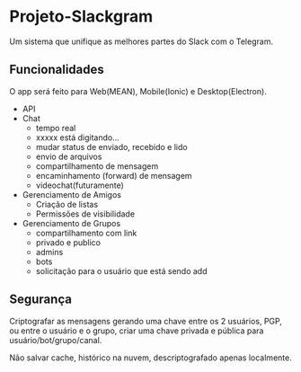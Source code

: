 # Projeto-Slackgram

Um sistema que unifique as melhores partes do Slack com o Telegram.

## Funcionalidades

O app será feito para Web(MEAN), Mobile(Ionic) e Desktop(Electron).

- API
- Chat
    + tempo real
    + xxxxx está digitando...
    + mudar status de enviado, recebido e lido
    + envio de arquivos
    + compartilhamento de mensagem
    + encaminhamento (forward) de mensagem
    + videochat(futuramente)
- Gerenciamento de Amigos
    + Criação de listas
    + Permissões de visibilidade
- Gerenciamento de Grupos
    + compartilhamento com link
    + privado e publico
    + admins
    + bots
    + solicitação para o usuário que está sendo add

## Segurança

Criptografar as mensagens gerando uma chave entre os 2 usuários, PGP, ou entre o usuário e o grupo, criar uma chave privada e pública para usuário/bot/grupo/canal.

Não salvar cache, histórico na nuvem, descriptografado apenas localmente.
